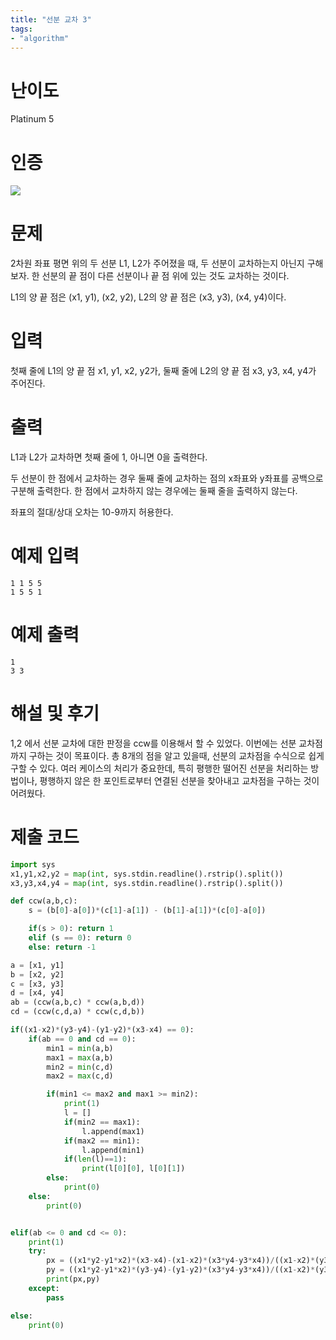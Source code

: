 ```yaml
---
title: "선분 교차 3"
tags:
- "algorithm"
---
```


# 난이도
Platinum 5

# 인증
![](https://bmchun00.github.io/assets/algo/week6-1.png)

# 문제
2차원 좌표 평면 위의 두 선분 L1, L2가 주어졌을 때, 두 선분이 교차하는지 아닌지 구해보자. 한 선분의 끝 점이 다른 선분이나 끝 점 위에 있는 것도 교차하는 것이다.

L1의 양 끝 점은 (x1, y1), (x2, y2), L2의 양 끝 점은 (x3, y3), (x4, y4)이다.

# 입력
첫째 줄에 L1의 양 끝 점 x1, y1, x2, y2가, 둘째 줄에 L2의 양 끝 점 x3, y3, x4, y4가 주어진다.

# 출력
L1과 L2가 교차하면 첫째 줄에 1, 아니면 0을 출력한다.

두 선분이 한 점에서 교차하는 경우 둘째 줄에 교차하는 점의 x좌표와 y좌표를 공백으로 구분해 출력한다. 한 점에서 교차하지 않는 경우에는 둘째 줄을 출력하지 않는다.

좌표의 절대/상대 오차는 10-9까지 허용한다.

# 예제 입력
```
1 1 5 5
1 5 5 1
```

# 예제 출력
```
1
3 3
```

# 해설 및 후기
1,2 에서 선분 교차에 대한 판정을 ccw를 이용해서 할 수 있었다. 이번에는 선분 교차점까지 구하는 것이 목표이다. 총 8개의 점을 알고 있을때, 선분의 교차점을 수식으로 쉽게 구할 수 있다. 여러 케이스의 처리가 중요한데, 특히 평행한 떨어진 선분을 처리하는 방법이나, 평행하지 않은 한 포인트로부터 연결된 선분을 찾아내고 교차점을 구하는 것이 어려웠다.

# 제출 코드
```py
import sys
x1,y1,x2,y2 = map(int, sys.stdin.readline().rstrip().split())
x3,y3,x4,y4 = map(int, sys.stdin.readline().rstrip().split())

def ccw(a,b,c):
    s = (b[0]-a[0])*(c[1]-a[1]) - (b[1]-a[1])*(c[0]-a[0])

    if(s > 0): return 1
    elif (s == 0): return 0
    else: return -1

a = [x1, y1]
b = [x2, y2]
c = [x3, y3]
d = [x4, y4]
ab = (ccw(a,b,c) * ccw(a,b,d))
cd = (ccw(c,d,a) * ccw(c,d,b))

if((x1-x2)*(y3-y4)-(y1-y2)*(x3-x4) == 0):
    if(ab == 0 and cd == 0):
        min1 = min(a,b)
        max1 = max(a,b)
        min2 = min(c,d)
        max2 = max(c,d)

        if(min1 <= max2 and max1 >= min2):
            print(1)
            l = []
            if(min2 == max1):
                l.append(max1)
            if(max2 == min1):
                l.append(min1)
            if(len(l)==1):
                print(l[0][0], l[0][1])
        else:
            print(0)
    else:
        print(0)


elif(ab <= 0 and cd <= 0):
    print(1)
    try:
        px = ((x1*y2-y1*x2)*(x3-x4)-(x1-x2)*(x3*y4-y3*x4))/((x1-x2)*(y3-y4)-(y1-y2)*(x3-x4))
        py = ((x1*y2-y1*x2)*(y3-y4)-(y1-y2)*(x3*y4-y3*x4))/((x1-x2)*(y3-y4)-(y1-y2)*(x3-x4))
        print(px,py)
    except:
        pass

else:
    print(0)
```